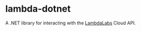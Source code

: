 # lambda-dotnet
A .NET library for interacting with the [LambdaLabs](https://lambdalabs.com/) Cloud API.
